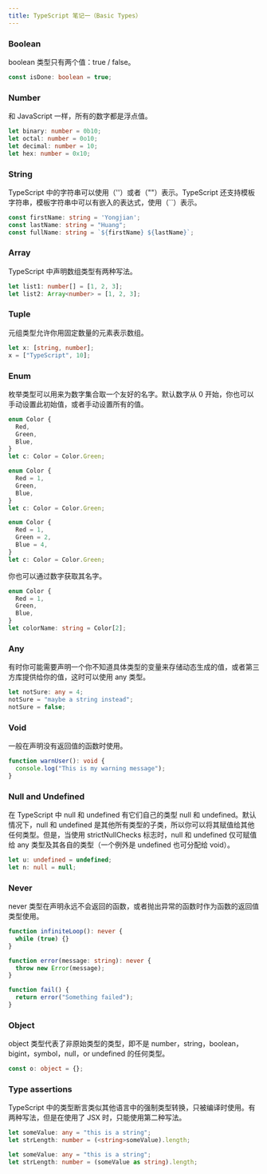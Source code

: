```yaml
---
title: TypeScript 笔记一（Basic Types）
---
```


### Boolean

boolean 类型只有两个值：true / false。

```typescript
const isDone: boolean = true;
```

### Number

和 JavaScript 一样，所有的数字都是浮点值。

```typescript
let binary: number = 0b10;
let octal: number = 0o10;
let decimal: number = 10;
let hex: number = 0x10;
```

### String

TypeScript 中的字符串可以使用（''）或者（""）表示。TypeScript 还支持模板字符串，模板字符串中可以有嵌入的表达式，使用（``）表示。

```typescript
const firstName: string = 'Yongjian';
const lastName: string = "Huang";
const fullName: string = `${firstName} ${lastName}`;
```

### Array

TypeScript 中声明数组类型有两种写法。

```typescript
let list1: number[] = [1, 2, 3];
let list2: Array<number> = [1, 2, 3];
```

### Tuple

元组类型允许你用固定数量的元素表示数组。

```typescript
let x: [string, number];
x = ["TypeScript", 10];
```

### Enum

枚举类型可以用来为数字集合取一个友好的名字。默认数字从 0 开始，你也可以手动设置此初始值，或者手动设置所有的值。

```typescript
enum Color {
  Red,
  Green,
  Blue,
}
let c: Color = Color.Green;

enum Color {
  Red = 1,
  Green,
  Blue,
}
let c: Color = Color.Green;

enum Color {
  Red = 1,
  Green = 2,
  Blue = 4,
}
let c: Color = Color.Green;
```

你也可以通过数字获取其名字。

```typescript
enum Color {
  Red = 1,
  Green,
  Blue,
}
let colorName: string = Color[2];
```

### Any

有时你可能需要声明一个你不知道具体类型的变量来存储动态生成的值，或者第三方库提供给你的值，这时可以使用 any 类型。

```typescript
let notSure: any = 4;
notSure = "maybe a string instead";
notSure = false;
```

### Void

一般在声明没有返回值的函数时使用。

```typescript
function warnUser(): void {
  console.log("This is my warning message");
}
```

### Null and Undefined

在 TypeScript 中 null 和 undefined 有它们自己的类型 null 和 undefined。默认情况下，null 和 undefined 是其他所有类型的子类，所以你可以将其赋值给其他任何类型。但是，当使用 strictNullChecks 标志时，null 和 undefined 仅可赋值给 any 类型及其各自的类型（一个例外是 undefined 也可分配给 void）。

```typescript
let u: undefined = undefined;
let n: null = null;
```

### Never

never 类型在声明永远不会返回的函数，或者抛出异常的函数时作为函数的返回值类型使用。

```typescript
function infiniteLoop(): never {
  while (true) {}
}

function error(message: string): never {
  throw new Error(message);
}

function fail() {
  return error("Something failed");
}
```

### Object

object 类型代表了非原始类型的类型，即不是 number，string，boolean，bigint，symbol，null，or undefined 的任何类型。

```typescript
const o: object = {};
```

### Type assertions

TypeScript 中的类型断言类似其他语言中的强制类型转换，只被编译时使用。有两种写法，但是在使用了 JSX 时，只能使用第二种写法。

```typescript
let someValue: any = "this is a string";
let strLength: number = (<string>someValue).length;

let someValue: any = "this is a string";
let strLength: number = (someValue as string).length;
```
